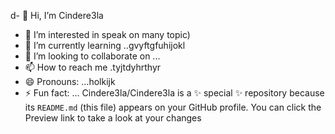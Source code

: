 d- 👋 Hi, I’m Cindere3la
- 👀 I’m interested in speak on many topic)
- 🌱 I’m currently learning ..gvyftgfuhijokl
- 💞️ I’m looking to collaborate on ...
- 📫 How to reach me .tyjtdyhrthyr
- 😄 Pronouns: ...holkijk
- ⚡ Fun fact: ...
Cindere3la/Cindere3la is a ✨ special ✨ repository because its `README.md` (this file) appears on your GitHub profile.
You can click the Preview link to take a look at your changes
